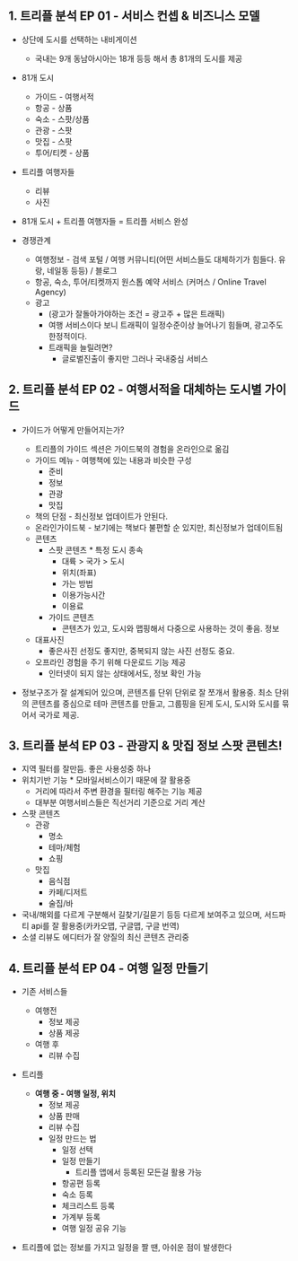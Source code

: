 ## 1. 트리플 분석 EP 01 - 서비스 컨셉 & 비즈니스 모델
* 상단에 도시를 선택하는 내비게이션
  * 국내는 9개 동남아시아는 18개 등등 해서 총 81개의 도시를 제공

* 81개 도시
    - 가이드 - 여행서적
    - 항공 - 상품
    - 숙소 - 스팟/상품
    - 관광 - 스팟
    - 맛집 - 스팟
    - 투어/티켓 - 상품

* 트리플 여행자들
    - 리뷰
    - 사진

* 81개 도시 + 트리플 여행자들 = 트리플 서비스 완성
* 경쟁관계
  * 여행정보 - 검색 포털 / 여행 커뮤니티(어떤 서비스들도 대체하기가 힘들다. 유랑, 네일동 등등) / 블로그
  * 항공, 숙소, 투어/티켓까지 원스톱 예약 서비스 (커머스 / Online Travel Agency)
  * 광고
    * (광고가 잘돌아가야하는 조건 = 광고주 + 많은 트래픽)
    * 여행 서비스이다 보니 트래픽이 일정수준이상 늘어나기 힘들며, 광고주도 한정적이다.
    * 트래픽을 늘릴려면?
      * 글로벌진출이 좋지만 그러나 국내중심 서비스

## 2. 트리플 분석 EP 02 - 여행서적을 대체하는 도시별 가이드
* 가이드가 어떻게 만들어지는가?
  * 트리플의 가이드 섹션은 가이드북의 경험을 온라인으로 옮김
  * 가이드 메뉴 - 여행책에 있는 내용과 비슷한 구성
    * 준비
    * 정보
    * 관광
    * 맛집
  * 책의 단점 - 최신정보 업데이트가 안된다.
  * 온라인가이드북 - 보기에는 책보다 불편할 순 있지만, 최신정보가 업데이트됨
  * 콘텐츠
    * 스팟 콘텐츠 * 특정 도시 종속
      * 대륙 > 국가 > 도시
      * 위치(좌표)
      * 가는 방법
      * 이용가능시간
      * 이용료
    * 가이드 콘텐츠
      * 콘텐츠가 있고, 도시와 맵핑해서 다중으로 사용하는 것이 좋음. 정보
  * 대표사진
    * 좋은사진 선정도 좋지만, 중복되지 않는 사진 선정도 중요.
  * 오프라인 경험을 주기 위해 다운로드 기능 제공
    * 인터넷이 되지 않는 상태에서도, 정보 확인 가능
      
* 정보구조가 잘 설계되어 있으며, 콘텐츠를 단위 단위로 잘 쪼개서 활용중. 최소 단위의 콘텐츠를 중심으로 테마 콘텐츠를 만들고, 그룹핑을 된게 도시, 도시와 도시를 묶어서 국가로 제공.

## 3. 트리플 분석 EP 03 - 관광지 & 맛집 정보 스팟 콘텐츠!
* 지역 필터를 잘만듬. 좋은 사용성중 하나
* 위치기반 기능 * 모바일서비스이기 때문에 잘 활용중
  * 거리에 따라서 주변 환경을 필터링 해주는 기능 제공
  * 대부분 여행서비스들은 직선거리 기준으로 거리 계산
* 스팟 콘텐츠
  * 관광
    * 명소
    * 테마/체험
    * 쇼핑
  * 맛집
    * 음식점
    * 카페/디저트
    * 술집/바
* 국내/해외를 다르게 구분해서 길찾기/길묻기 등등 다르게 보여주고 있으며, 서드파티 api를 잘 활용중(카카오맵, 구글맵, 구글 번역)
* 소셜 리뷰도 에디터가 잘 양질의 최신 콘텐츠 관리중

## 4. 트리플 분석 EP 04 - 여행 일정 만들기
* 기존 서비스들
  * 여행전
    * 정보 제공
    * 상품 제공
  * 여행 후
    * 리뷰 수집

* 트리플
  * **여행 중 - 여행 일정, 위치**
    * 정보 제공
    * 상품 판매
    * 리뷰 수집
    * 일정 만드는 법
      * 일정 선택
      * 일정 만들기
        * 트리플 앱에서 등록된 모든걸 활용 가능
      * 항공편 등록
      * 숙소 등록
      * 체크리스트 등록
      * 가계부 등록
      * 여행 일정 공유 기능
* 트리플에 없는 정보를 가지고 일정을 짤 땐, 아쉬운 점이 발생한다
